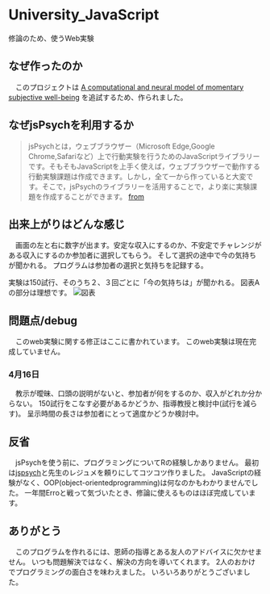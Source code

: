 # University_JavaScript
修論のため、使うWeb実験

## なぜ作ったのか
　このプロジェクトは
[A computational and neural model of momentary subjective well-being](https://www.pnas.org/content/111/33/12252)
を追試するため、作られました。

## なぜjsPsychを利用するか
>jsPsychとは，ウェブブラウザー（Microsoft Edge,Google Chrome,Safariなど）上で行動実験を行うためのJavaScriptライブラリーです。そもそもJavaScriptを上手く使えば，ウェブブラウザーで動作する行動実験課題は作成できます。しかし，全て一から作っていると大変です。そこで，jsPsychのライブラリーを活用することで，より楽に実験課題を作成することができます。
[from](https://kunisatolab.github.io/main/how-to-jspsych1.html)

## 出来上がりはどんな感じ
　画面の左と右に数字が出ます。安定な収入にするのか、不安定でチャレンジがある収入にするのか参加者に選択してもらう。
そして選択の途中で今の気持ちが聞かれる。
プログラムは参加者の選択と気持ちを記録する。

実験は150試行、そのうち２、３回ごとに「今の気持ちは」が聞かれる。
図表Aの部分は理想です。
![図表](https://www.pnas.org/content/pnas/111/33/12252/F1.large.jpg?width=800&height=600&carousel=1)



## 問題点/debug
　このweb実験に関する修正はここに書かれています。
このweb実験は現在完成していません。

### 4月16日
　教示が曖昧、口頭の説明がないと、参加者が何をするのか、収入がどれか分からない。
150試行をこなす必要があるかどうか、指導教授と検討中(試行を減らす)。
呈示時間の長さは参加者にとって適度かどうか検討中。

## 反省
　jsPsychを使う前に、プログラミングについてRの経験しかありません。
最初は[jspsych](https://www.jspsych.org/)と先生のレジュメを頼りにしてコツコツ作りました。
JavaScriptの経験がなく、OOP(object-orientedprogramming)は何なのかもわかりませんでした。
一年間Erroと戦って気づいたとき、修論に使えるものはほぼ完成しています。

## ありがとう
　このプログラムを作れるには、恩師の指導とある友人のアドバイスに欠かせません。
いつも問題解決ではなく、解決の方向を導いてくれます。
2人のおかけでプログラミングの面白さを味わえました。
いろいろありがとうございました。
